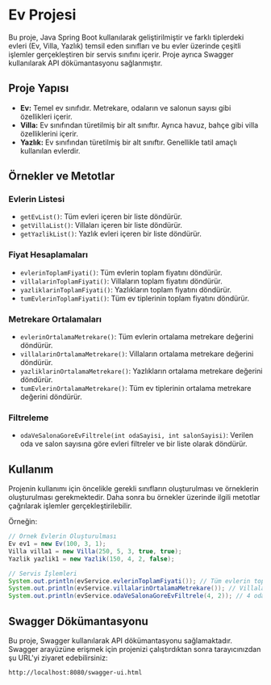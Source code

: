 # Ev Projesi

Bu proje, Java Spring Boot kullanılarak geliştirilmiştir ve farklı tiplerdeki evleri (Ev, Villa, Yazlık) temsil eden sınıfları ve bu evler üzerinde çeşitli işlemler gerçekleştiren bir servis sınıfını içerir. Proje ayrıca Swagger kullanılarak API dökümantasyonu sağlanmıştır.

## Proje Yapısı

- **Ev:** Temel ev sınıfıdır. Metrekare, odaların ve salonun sayısı gibi özellikleri içerir.
- **Villa:** Ev sınıfından türetilmiş bir alt sınıftır. Ayrıca havuz, bahçe gibi villa özelliklerini içerir.
- **Yazlık:** Ev sınıfından türetilmiş bir alt sınıftır. Genellikle tatil amaçlı kullanılan evlerdir.

## Örnekler ve Metotlar

### Evlerin Listesi

- `getEvList()`: Tüm evleri içeren bir liste döndürür.
- `getVillaList()`: Villaları içeren bir liste döndürür.
- `getYazlikList()`: Yazlık evleri içeren bir liste döndürür.

### Fiyat Hesaplamaları

- `evlerinToplamFiyati()`: Tüm evlerin toplam fiyatını döndürür.
- `villalarinToplamFiyati()`: Villaların toplam fiyatını döndürür.
- `yazliklarinToplamFiyati()`: Yazlıkların toplam fiyatını döndürür.
- `tumEvlerinToplamFiyati()`: Tüm ev tiplerinin toplam fiyatını döndürür.

### Metrekare Ortalamaları

- `evlerinOrtalamaMetrekare()`: Tüm evlerin ortalama metrekare değerini döndürür.
- `villalarinOrtalamaMetrekare()`: Villaların ortalama metrekare değerini döndürür.
- `yazliklarinOrtalamaMetrekare()`: Yazlıkların ortalama metrekare değerini döndürür.
- `tumEvlerinOrtalamaMetrekare()`: Tüm ev tiplerinin ortalama metrekare değerini döndürür.

### Filtreleme

- `odaVeSalonaGoreEvFiltrele(int odaSayisi, int salonSayisi)`: Verilen oda ve salon sayısına göre evleri filtreler ve bir liste olarak döndürür.

## Kullanım

Projenin kullanımı için öncelikle gerekli sınıfların oluşturulması ve örneklerin oluşturulması gerekmektedir. Daha sonra bu örnekler üzerinde ilgili metotlar çağrılarak işlemler gerçekleştirilebilir.

Örneğin:

```java
// Örnek Evlerin Oluşturulması
Ev ev1 = new Ev(100, 3, 1);
Villa villa1 = new Villa(250, 5, 3, true, true);
Yazlik yazlik1 = new Yazlik(150, 4, 2, false);

// Servis İşlemleri
System.out.println(evService.evlerinToplamFiyati()); // Tüm evlerin toplam fiyatını yazdırır.
System.out.println(evService.villalarinOrtalamaMetrekare()); // Villaların ortalama metrekare değerini yazdırır.
System.out.println(evService.odaVeSalonaGoreEvFiltrele(4, 2)); // 4 oda ve 2 salon sayısına sahip evleri filtreler.
```

## Swagger Dökümantasyonu

Bu proje, Swagger kullanılarak API dökümantasyonu sağlamaktadır. Swagger arayüzüne erişmek için projenizi çalıştırdıktan sonra tarayıcınızdan şu URL'yi ziyaret edebilirsiniz:

```
http://localhost:8080/swagger-ui.html
```


